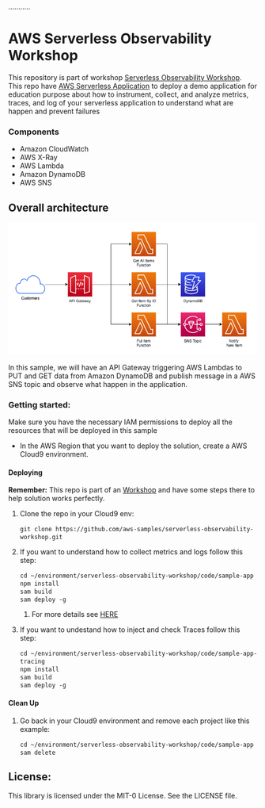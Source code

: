 ...........
# AWS Serverless Observability Workshop

This repository is part of workshop [Serverless Observability Workshop](https://serverless-observability.workshop.aws/en/). This repo have [AWS Serverless Application](https://aws.amazon.com/serverless/sam/) to deploy a demo application for education purpose about how to instrument, collect, and analyze metrics, traces, and log of your serverless application to understand what are happen and prevent failures

### Components
- Amazon CloudWatch
- AWS X-Ray
- AWS Lambda
- Amazon DynamoDB
- AWS SNS

## Overall architecture

![Architecture](/img/architecture.png)

In this sample, we will have an API Gateway triggering AWS Lambdas to PUT and GET data from Amazon DynamoDB and publish message in a AWS SNS topic and observe what happen in the application.

### Getting started:

Make sure you have the necessary IAM permissions to deploy all the resources that will be deployed in this sample

- In the AWS Region that you want to deploy the solution, create a AWS Cloud9 environment.

#### Deploying
**Remember:** This repo is part of an [Workshop](https://serverless-observability.workshop.aws/en/) and have some steps there to help solution works perfectly.

1. Clone the repo in your Cloud9 env:
    ```shell
   git clone https://github.com/aws-samples/serverless-observability-workshop.git
   ```

2. If you want to understand how to collect metrics and logs follow this step:
    ```shell
   cd ~/environment/serverless-observability-workshop/code/sample-app
   npm install
   sam build
   sam deploy -g
   ```   
    1. For more details see [HERE](https://catalog.us-east-1.prod.workshops.aws/workshops/b3fc5f7a-ff34-41fa-a9f2-4cd9e093e6ff/en-US/module-1)

3. If you want to undestand how to inject and check Traces follow this step:
    ```shell
   cd ~/environment/serverless-observability-workshop/code/sample-app-tracing
   npm install
   sam build
   sam deploy -g
   ```   

#### Clean Up
1. Go back in your Cloud9 environment and remove each project like this example:
    ```shell
    cd ~/environment/serverless-observability-workshop/code/sample-app
    sam delete
   ```   

## License:
This library is licensed under the MIT-0 License. See the LICENSE file.

